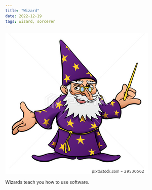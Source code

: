 ```yaml
---
title: "Wizard"
date: 2022-12-19
tags: wizard, sorcerer
---
```


![wizard](wizard.jpeg)

Wizards teach you how to use software.
